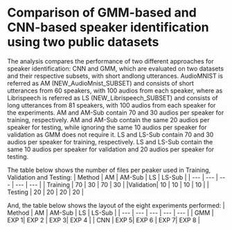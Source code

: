 # Comparison of GMM-based and CNN-based speaker identification using two public datasets

The analysis compares the performance of two different approaches for speaker identification: CNN and GMM, which are evaluated on two datasets and their respective subsets, with short andlong utterances. AudioMNIST is referred as AM (NEW_AudioMnist_SUBSET) and consists of short utterances from 60 speakers, with 100 audios from each speaker, where as Librispeech is referred as LS (NEW_Librispeech_SUBSET) and consists of long utterances from 81 speakers, with 100 audios from each speaker for the experiments. AM and AM-Sub contain 70 and 30 audios per speaker for training, respectively. AM and AM-Sub contain the same 20 audios per speaker for testing, while ignoring the same 10 audios per speaker for validation as GMM does not require it. LS and LS-Sub contain 70 and 30 audios per speaker for training, respectively. LS and LS-Sub contain the same 10 audios per speaker for validation and 20 audios per speaker for testing. 

The table below shows the number of files per peaker used in Training, Validation and Testing:
|  Method  |  AM  | AM-Sub |  LS  | LS-Sub |
|   ---    |  --- |   ---  |  --- |  ---   |
| Training |  70  |   30   |  70  |   30   |
|Validation|  10  |   10   |  10  |   10   |
| Testing  |  20  |   20   |  20  |   20   |

And, the table below shows the layout of the eight experiments performed:
|  Method  |  AM  | AM-Sub |  LS  | LS-Sub |
|   ---    |  --- |   ---  |  --- |  ---   |
|   GMM    | EXP 1|  EXP 2 | EXP 3| EXP 4  |
|   CNN    | EXP 5|  EXP 6 | EXP 7| EXP 8  |




